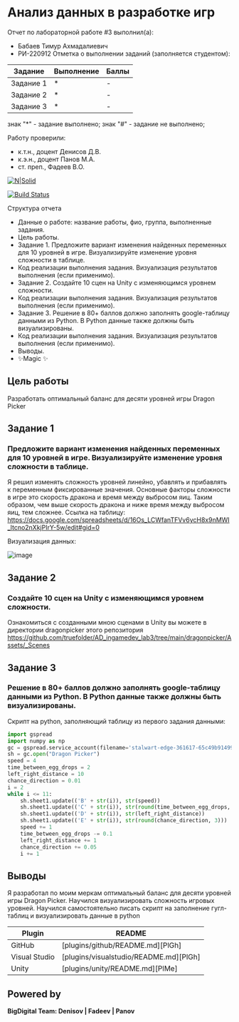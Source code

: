 # Анализ данных в разработке игр
Отчет по лабораторной работе #3 выполнил(а):
- Бабаев Тимур Ахмадалиевич
- РИ-220912
Отметка о выполнении заданий (заполняется студентом):

| Задание | Выполнение | Баллы |
| ------ | ------ | ------ |
| Задание 1 | * | - |
| Задание 2 | * | - |
| Задание 3 | * | - |

знак "*" - задание выполнено; знак "#" - задание не выполнено;

Работу проверили:
- к.т.н., доцент Денисов Д.В.
- к.э.н., доцент Панов М.А.
- ст. преп., Фадеев В.О.

[![N|Solid](https://cldup.com/dTxpPi9lDf.thumb.png)](https://nodesource.com/products/nsolid)

[![Build Status](https://travis-ci.org/joemccann/dillinger.svg?branch=master)](https://travis-ci.org/joemccann/dillinger)

Структура отчета

- Данные о работе: название работы, фио, группа, выполненные задания.
- Цель работы.
- Задание 1. Предложите вариант изменения найденных переменных для 10 уровней в игре. Визуализируйте изменение уровня сложности в таблице. 
- Код реализации выполнения задания. Визуализация результатов выполнения (если применимо).
- Задание 2. Создайте 10 сцен на Unity с изменяющимся уровнем сложности.
- Код реализации выполнения задания. Визуализация результатов выполнения (если применимо).
- Задание 3. Решение в 80+ баллов должно заполнять google-таблицу данными из Python. В Python данные также должны быть визуализированы.
- Код реализации выполнения задания. Визуализация результатов выполнения (если применимо).
- Выводы.
- ✨Magic ✨

## Цель работы
Разработать оптимальный баланс для десяти уровней игры Dragon Picker

## Задание 1
### Предложите вариант изменения найденных переменных для 10 уровней в игре. Визуализируйте изменение уровня сложности в таблице. 
Я решил изменять сложность уровней линейно, убавлять и прибавлять к переменным фиксированные значения.
Основные факторы сложности в игре это скорость дракона и время между выбросом яиц. Таким образом, чем выше скорость дракона и ниже время между выбросом яиц, тем сложнее.
Ссылка на таблицу: https://docs.google.com/spreadsheets/d/16Os_LCWfanTFVv6ycH8x9nMWI_ltcno2nXkjPIrY-5w/edit#gid=0

Визуализация данных:

![image](https://github.com/truefolder/AD_ingamedev_lab3/assets/89926388/f413f34c-e740-424c-8b48-3031c95b9406)


## Задание 2
### Создайте 10 сцен на Unity с изменяющимся уровнем сложности.
Ознакомиться с созданными мною сценами в Unity вы можете в директории dragonpicker этого репозитория
https://github.com/truefolder/AD_ingamedev_lab3/tree/main/dragonpicker/Assets/_Scenes

## Задание 3
### Решение в 80+ баллов должно заполнять google-таблицу данными из Python. В Python данные также должны быть визуализированы.

Скрипт на python, заполняющий таблицу из первого задания данными:
```python
import gspread
import numpy as np
gc = gspread.service_account(filename='stalwart-edge-361617-65c49b91499f.json')
sh = gc.open("Dragon Picker")
speed = 4
time_between_egg_drops = 2
left_right_distance = 10
chance_direction = 0.01
i = 2
while i <= 11:
    sh.sheet1.update(('B' + str(i)), str(speed))
    sh.sheet1.update(('C' + str(i)), str(round(time_between_egg_drops, 3)))
    sh.sheet1.update(('D' + str(i)), str(left_right_distance))
    sh.sheet1.update(('E' + str(i)), str(round(chance_direction, 3)))
    speed += 1
    time_between_egg_drops -= 0.1
    left_right_distance += 1
    chance_direction += 0.05
    i += 1
```
## Выводы
Я разработал по моим меркам оптимальный баланс для десяти уровней игры Dragon Picker. Научился визуализировать сложность игровых уровней. Научился самостоятельно писать скрипт на заполнение гугл-таблиц и визуализировать данные в python

| Plugin | README |
| ------ | ------ |
| GitHub | [plugins/github/README.md][PlGh] |
| Visual Studio| [plugins/visualstudio/README.md][PlGh] |
| Unity | [plugins/unity/README.md][PlMe] |

## Powered by

**BigDigital Team: Denisov | Fadeev | Panov**
